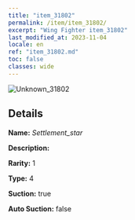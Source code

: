 ```yaml
---
title: "item_31802"
permalink: /item/item_31802/
excerpt: "Wing Fighter item_31802"
last_modified_at: 2023-11-04
locale: en
ref: "item_31802.md"
toc: false
classes: wide
---
```



 ![Unknown_31802](/images/item/Settlement_star_p.png)



## Details

 **Name:** *Settlement_star* 

 **Description:** 

 **Rarity:** 1 

 **Type:** 4 

 **Suction:** true 

 **Auto Suction:** false 


